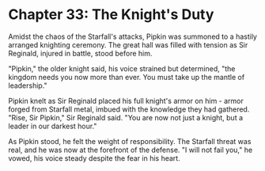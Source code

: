 # Chapter 33: The Knight's Duty

Amidst the chaos of the Starfall's attacks, Pipkin was summoned to a hastily arranged knighting ceremony. The great hall was filled with tension as Sir Reginald, injured in battle, stood before him.

"Pipkin," the older knight said, his voice strained but determined, "the kingdom needs you now more than ever. You must take up the mantle of leadership."

Pipkin knelt as Sir Reginald placed his full knight's armor on him - armor forged from Starfall metal, imbued with the knowledge they had gathered. "Rise, Sir Pipkin," Sir Reginald said. "You are now not just a knight, but a leader in our darkest hour."

As Pipkin stood, he felt the weight of responsibility. The Starfall threat was real, and he was now at the forefront of the defense. "I will not fail you," he vowed, his voice steady despite the fear in his heart.
